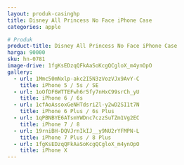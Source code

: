 ```yaml
---
layout: produk-casinghp
title: Disney All Princess No Face iPhone Case
categories: apple

# Produk
product-title: Disney All Princess No Face iPhone Case
harga: 90000
sku: hn-0781
image-drive: 1fgKsEDzqQFkAaSoKcgQCgloX_m4ynOpO
gallery:
  - url: 1Mmc50mNxlp-akc2I5N3zVozVJx9AvY-C
    title: iPhone 5 / 5s / SE
  - url: 1oOfDF6WTTEFwh6r5fy7nHxC99srCh_yU
    title: iPhone 6 / 6s
  - url: 1cfAoAssoxGeNHTdsriZl-y2wD2SI1t7N
    title: iPhone 6 Plus / 6s Plus
  - url: 1qPBNBYE6ATsmYWDnc7czzSuTZm1Vg2EC
    title: iPhone 7 / 8
  - url: 19rniBH-DQVJrnIkIJ__y9NU2rYFMPN-L
    title: iPhone 7 Plus / 8 Plus
  - url: 1fgKsEDzqQFkAaSoKcgQCgloX_m4ynOpO
    title: iPhone X
---
```

